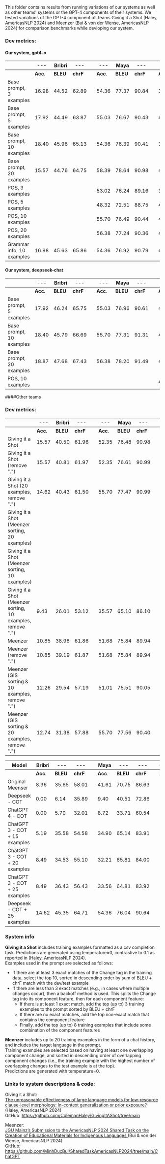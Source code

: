 This folder contains results from running variations of our systems as well as other teams' systems or the GPT-4 components of their systems.
We tested variations of the GPT-4 component of Teams Giving it a Shot (Haley, AmericasNLP 2024) and Meenzer (Bui & von der Wense, AmericasNLP 2024) for comparison benchmarks while devloping our system.


### Dev metrics:
#### Our system, gpt4-o

|                           | ---      | Bribri   | ---      |   | ---      | Maya     | ---      |   | ---      | Guarani  | ---      |   | ---      | Nahuatl  | ---      |
|---------------------------|----------|----------|----------|---|----------|----------|----------|---|----------|----------|----------|---|----------|----------|----------|
|                           | **Acc.** | **BLEU** | **chrF** |   | **Acc**. | **BLEU** | **chrF** |   | **Acc**. | **BLEU** | **chrF** |   | **Acc**. | **BLEU** | **chrF** |
| Base prompt, 3 examples   | 16.98    | 44.52    | 62.89    |   | 54.36    | 77.37    | 90.84    |   | 39.24    | 47.44    | 85.39    |   | 1.14     | 4.86     | 34.98    |
| Base prompt, 5 examples   | 17.92    | 44.49    | 63.87    |   | 55.03    | 76.67    | 90.43    |   | 41.77    | 49.75    | 85.97    |   | 1.14     | 5.41     | 37.52    |
| Base prompt, 10 examples  | 18.40    | 45.96    | 65.13    |   | 54.36    | 76.39    | 90.41    |   | 39.24    | 49.24    | 84.70    |   | 1.14     | 6.38     | 38.88    |
| Base prompt, 20 examples  | 15.57    | 44.76    | 64.75    |   | 58.39    | 78.64    | 90.98    |   | 40.51    | 54.51    | 86.17    |   | 1.14     | 5.71     | 39.19    |
| POS, 3 examples           |          |          |          |   | 53.02    | 76.24    | 89.16    |   | 39.24    | 56.78    | 85.40    |   |          |          |          |
| POS, 5 examples           |          |          |          |   | 48.32    | 72.51    | 88.75    |   | 41.77    | 55.96    | 85.12    |   |          |          |          |
| POS, 10 examples          |          |          |          |   | 55.70    | 76.49    | 90.44    |   | 44.30    | 52.37    | 86.15    |   |          |          |          |
| POS, 20 examples          |          |          |          |   | 56.38    | 77.24    | 90.36    |   | 41.77    | 51.77    | 86.27    |   |          |          |          |
| Grammar info, 10 examples | 16.98    | 45.63    | 65.86    |   | 54.36    | 76.92    | 90.79    |   | 43.04    | 55.15    | 86.95    |   |          |          |          |

#### Our system, deepseek-chat
|                          | ---      | Bribri   | ---      |   | ---      | Maya     | ---      |   | ---      | Guarani  | ---      |   | ---      | Nahuatl  | ---      |
|--------------------------|----------|----------|----------|---|----------|----------|----------|---|----------|----------|----------|---|----------|----------|----------|
|                          | **Acc.** | **BLEU** | **chrF** |   | **Acc**. | **BLEU** | **chrF** |   | **Acc**. | **BLEU** | **chrF** |   | **Acc**. | **BLEU** | **chrF** |
| Base prompt, 5 examples  |  17.92   |    46.24 |   65.75  |   |55.03     |76.96     |   90.61  |   | 44.30    | 52.88    | 87.01    |   | 2.27     |   6.03   |40.84     |
| Base prompt, 10 examples | 18.40    | 45.79    |  66.69   |   |    55.70 |    77.31 | 91.31    |   | 44.30    | 55.63    | 87.18    |   | 2.27     |8.13      | 42.58    |
| Base prompt, 20 examples |  18.87   |   47.68  | 67.43    |   |  56.38   |   78.20  |  91.49   |   | 44.30    | 54.02    | 87.42    |   |5.11      |  8.88    | 43.56    |
| POS, 10 examples         |          |          |          |   |          |          |          |   | 41.77    | 51.59    | 86.45    |   |          |          |          |


####Other teams

### Dev metrics:

|                                                             | ---      | Bribri   | ---      |   | ---      | Maya     | ---      |   | ---      | Guarani  | ---      |   | ---      | Nahuatl  | ---      |
|-------------------------------------------------------------|----------|----------|----------|---|----------|----------|----------|---|----------|----------|----------|---|----------|----------|----------|
|                                                             | **Acc.** | **BLEU** | **chrF** |   | **Acc**. | **BLEU** | **chrF** |   | **Acc**. | **BLEU** | **chrF** |   | **Acc**. | **BLEU** | **chrF** |
| Giving it a Shot                                            | 15.57    | 40.50    | 61.96    |   | 52.35    | 76.48    | 90.98    |   | 43.04    | 49.80    | 86.39    |   | 2.27     | 2.72     | 36.57    |
| Giving it a Shot (remove ".")                               | 15.57    | 40.81    | 61.97    |   | 52.35    | 76.61    | 90.99    |   | 45.57    | 52.97    | 86.47    |   |          |          |          |
| Giving it a Shot (20 examples, remove ".")                  | 14.62    | 40.43    | 61.50    |   | 55.70    | 77.47    | 90.99    |   | 44.30    | 52.41    | 85.81    |   |          |          |          |
| Giving it a Shot (Meenzer sorting, 20 examples)             |          |          |          |   |          |          |          |   | 41.77    | 50.18    | 85.34    |   |          |          |          |
| Giving it a Shot (Meenzer sorting, 10 examples)             |          |          |          |   |          |          |          |   | 43.04    | 47.82    | 84.76    |   |          |          |          |
| Giving it a Shot (Meenzer sorting, 10 examples, remove ".") | 9.43     | 26.01    | 53.12    |   | 35.57    | 65.10    | 86.10    |   | 44.30    | 50.81    | 84.86    |   | 1.70     | 1.08     | 35.66    |
| Meenzer                                                     | 10.85    | 38.98    | 61.86    |   | 51.68    | 75.84    | 89.94    |   | 45.57    | 53.65    | 86.00    |   | 1.70     | 4.31     | 43.17    |
| Meenzer (remove ".")                                        | 10.85    | 39.19    | 61.87    |   | 51.68    | 75.84    | 89.94    |   | 45.57    | 54.16    | 86.01    |   | 1.70     | 4.31     | 43.17    |
| Meenzer (GIS sorting & 10 examples, remove ".")             | 12.26    | 29.54    | 57.19    |   | 51.01    | 75.51    | 90.05    |   | 41.77    | 53.98    | 87.18    |   |          |          |          |
| Meenzer (GIS sorting & 20 examples, remove ".")             | 12.74    | 31.38    | 57.88    |   | 55.70    | 77.56    | 90.40    |   | 41.77    | 51.72    | 85.69    |   |          |          |          |



| Model                      | Bribri   | ---      | ---      |   | Maya     | ---      | ---      |   | Guarani  | ---      | ---      |   | Nahuatl  | ---      | ---      |
|----------------------------|----------|----------|----------|---|----------|----------|----------|---|----------|----------|----------|---|----------|----------|----------|
|                           | **Acc.** | **BLEU** | **chrF** |   | **Acc**. | **BLEU** | **chrF** |   | **Acc**. | **BLEU** | **chrF** |   | **Acc**. | **BLEU** | **chrF** |
| Original Meenser           | 8.96     | 35.65    | 58.01    |   | 41.61    | 70.75    | 86.63    |   | 27.85    | 41.76    | 81.35    |   | Error    | Error    | Error    |
| Deepseek - COT             | 0.00     | 6.14     | 35.89    |   | 9.40     | 40.51    | 72.86    |   | 10.13    | 26.86    | 76.44    |   | 0.57     | 3.33     | 33.55    |
| ChatGPT 4 - COT            | 0.00     | 5.70     | 32.01    |   | 8.72     | 33.71    | 60.54    |   | 21.52    | 31.49    | 64.81    |   | 0.00     | 0.89     | 28.35    |
| ChatGPT 3 - COT + 15 examples | 5.19  | 35.58    | 54.58    |   | 34.90    | 65.14    | 83.91    |   | 26.58    | 39.21    | 80.04    |   | -    | -    | -    |
| ChatGPT 3 - COT + 20 examples | 8.49  | 34.53    | 55.10    |   | 32.21    | 65.81    | 84.00    |   | 22.78    | 40.31    | 79.08    |   | -    | -    | -    |
| ChatGPT 3 - COT + 25 examples | 8.49  | 36.43    | 56.43    |   | 33.56    | 64.81    | 83.92    |   | 21.52    | 33.59    | 79.54    |   | -    | -    | -    |
| Deepseek - COT + 25 examples  | 14.62 | 45.35    | 64.71    |   | 54.36    | 76.04    | 90.64    |   | 36.71    | 46.83    | 85.40    |   | 3.41     | 11.19    | 45.58    |



### System info
**Giving it a Shot** includes training examples formatted as a csv completion task. Predictions are generated using temperature=0, contrastive to 0.1 as reported in (Haley, AmericasNLP 2024).\
Examples used in the prompt are selected as follows:
- If there are at least 3 exact matches of the Change tag in the training data, select the top 10, sorted in descending order by sum of BLEU + chrF match with the dev/test example
- If there are less than 3 exact matches (e.g., in cases where multiple changes occur), then a backoff method is used. This splits the Change tag into its component feature, then for each component feature:
  - If there is at least 1 exact match, add the top (up to) 3 training examples to the prompt sorted by BLEU + chrF
  - If there are no exact matches, add the top non-exact match that contains the component feature
  - Finally, add the top (up to) 8 training examples that include some combination of the component features


**Meenzer** includes up to 20 training examples in the form of a chat history, and includes the target language in the prompt.\
Training examples are selected based on having at least one overlapping component change, and sorted in descending order of overlapping component changes (i.e., the training example with the highest number of overlapping changes to the test example is at the top).\
Predictions are generated with temperature=0.


### Links to system descriptions & code:
Giving it a Shot:\
[The unreasonable effectiveness of large language models for low-resource clause-level morphology: In-context generalization or prior exposure?](https://aclanthology.org/2024.americasnlp-1.20.pdf) (Haley, AmericasNLP 2024)\
GitHub: https://github.com/ColemanHaley/GivingItAShot/tree/main

Meenzer:\
[JGU Mainz’s Submission to the AmericasNLP 2024 Shared Task on the Creation of Educational Materials for Indigenous Languages
](https://aclanthology.org/2024.americasnlp-1.23/) (Bui & von der Wense, AmericasNLP 2024)\
GitHub: https://github.com/MinhDucBui/SharedTaskAmericasNLP2024/tree/main/ChatGPT
